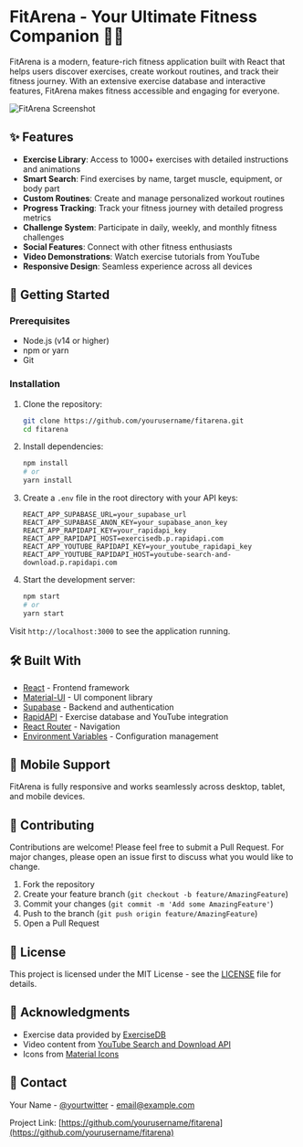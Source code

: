 # FitArena - Your Ultimate Fitness Companion 🏋️‍♂️

FitArena is a modern, feature-rich fitness application built with React that helps users discover exercises, create workout routines, and track their fitness journey. With an extensive exercise database and interactive features, FitArena makes fitness accessible and engaging for everyone.

![FitArena Screenshot](screenshot.png)

## ✨ Features

- **Exercise Library**: Access to 1000+ exercises with detailed instructions and animations
- **Smart Search**: Find exercises by name, target muscle, equipment, or body part
- **Custom Routines**: Create and manage personalized workout routines
- **Progress Tracking**: Track your fitness journey with detailed progress metrics
- **Challenge System**: Participate in daily, weekly, and monthly fitness challenges
- **Social Features**: Connect with other fitness enthusiasts
- **Video Demonstrations**: Watch exercise tutorials from YouTube
- **Responsive Design**: Seamless experience across all devices

## 🚀 Getting Started

### Prerequisites

- Node.js (v14 or higher)
- npm or yarn
- Git

### Installation

1. Clone the repository:
   ```bash
   git clone https://github.com/yourusername/fitarena.git
   cd fitarena
   ```

2. Install dependencies:
   ```bash
   npm install
   # or
   yarn install
   ```

3. Create a `.env` file in the root directory with your API keys:
   ```env
   REACT_APP_SUPABASE_URL=your_supabase_url
   REACT_APP_SUPABASE_ANON_KEY=your_supabase_anon_key
   REACT_APP_RAPIDAPI_KEY=your_rapidapi_key
   REACT_APP_RAPIDAPI_HOST=exercisedb.p.rapidapi.com
   REACT_APP_YOUTUBE_RAPIDAPI_KEY=your_youtube_rapidapi_key
   REACT_APP_YOUTUBE_RAPIDAPI_HOST=youtube-search-and-download.p.rapidapi.com
   ```

4. Start the development server:
   ```bash
   npm start
   # or
   yarn start
   ```

Visit `http://localhost:3000` to see the application running.

## 🛠️ Built With

- [React](https://reactjs.org/) - Frontend framework
- [Material-UI](https://mui.com/) - UI component library
- [Supabase](https://supabase.io/) - Backend and authentication
- [RapidAPI](https://rapidapi.com/) - Exercise database and YouTube integration
- [React Router](https://reactrouter.com/) - Navigation
- [Environment Variables](https://create-react-app.dev/docs/adding-custom-environment-variables/) - Configuration management

## 📱 Mobile Support

FitArena is fully responsive and works seamlessly across desktop, tablet, and mobile devices.

## 🤝 Contributing

Contributions are welcome! Please feel free to submit a Pull Request. For major changes, please open an issue first to discuss what you would like to change.

1. Fork the repository
2. Create your feature branch (`git checkout -b feature/AmazingFeature`)
3. Commit your changes (`git commit -m 'Add some AmazingFeature'`)
4. Push to the branch (`git push origin feature/AmazingFeature`)
5. Open a Pull Request

## 📝 License

This project is licensed under the MIT License - see the [LICENSE](LICENSE) file for details.

## 🙏 Acknowledgments

- Exercise data provided by [ExerciseDB](https://rapidapi.com/justin-WFnsXH_t6/api/exercisedb)
- Video content from [YouTube Search and Download API](https://rapidapi.com/h0p3rwe/api/youtube-search-and-download)
- Icons from [Material Icons](https://material-ui.com/components/material-icons/)

## 📧 Contact

Your Name - [@yourtwitter](https://twitter.com/yourtwitter) - email@example.com

Project Link: [https://github.com/yourusername/fitarena](https://github.com/yourusername/fitarena)

